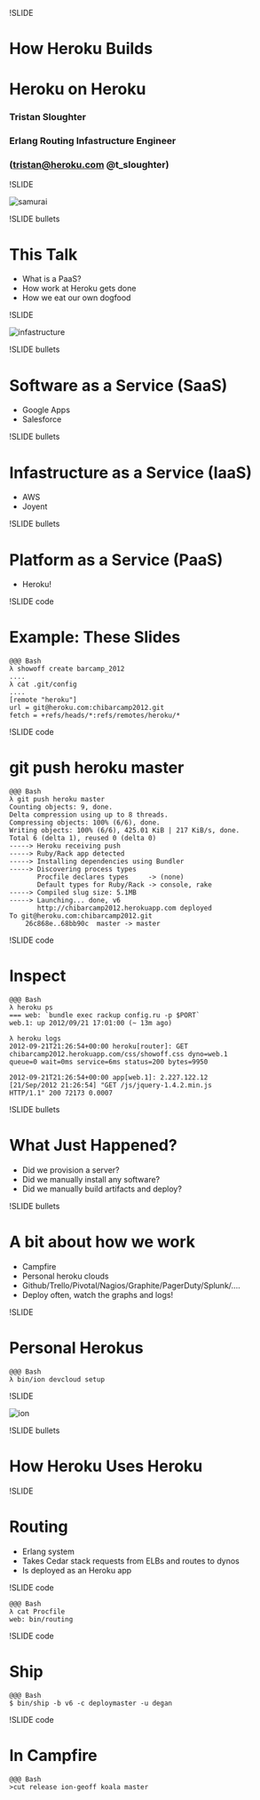 !SLIDE
# How Heroku Builds #
# Heroku on Heroku #

### Tristan Sloughter ###
### Erlang Routing Infastructure Engineer ###
### (tristan@heroku.com @t_sloughter) ###

!SLIDE 

![samurai](samurai.png)

!SLIDE bullets 
# This Talk #

* What is a PaaS?
* How work at Heroku gets done
* How we eat our own dogfood

!SLIDE 

![infastructure](infastructure.png)

!SLIDE bullets 
# Software as a Service (SaaS) #

* Google Apps
* Salesforce

!SLIDE bullets 
# Infastructure as a Service (IaaS) #

* AWS
* Joyent

!SLIDE bullets 
# Platform as a Service (PaaS) #

* Heroku!

!SLIDE code

# Example: These Slides #

    @@@ Bash
    λ showoff create barcamp_2012
    ....
    λ cat .git/config
    ....
    [remote "heroku"]
	url = git@heroku.com:chibarcamp2012.git
	fetch = +refs/heads/*:refs/remotes/heroku/*
   

!SLIDE code
# git push heroku master #

    @@@ Bash
    λ git push heroku master
    Counting objects: 9, done.
    Delta compression using up to 8 threads.
    Compressing objects: 100% (6/6), done.
    Writing objects: 100% (6/6), 425.01 KiB | 217 KiB/s, done.
    Total 6 (delta 1), reused 0 (delta 0)
    -----> Heroku receiving push
    -----> Ruby/Rack app detected
    -----> Installing dependencies using Bundler 
    -----> Discovering process types
           Procfile declares types     -> (none)
           Default types for Ruby/Rack -> console, rake
    -----> Compiled slug size: 5.1MB
    -----> Launching... done, v6
           http://chibarcamp2012.herokuapp.com deployed 
    To git@heroku.com:chibarcamp2012.git
        26c868e..68bb90c  master -> master


!SLIDE code
# Inspect #

    @@@ Bash
    λ heroku ps
    === web: `bundle exec rackup config.ru -p $PORT`
    web.1: up 2012/09/21 17:01:00 (~ 13m ago)

    λ heroku logs
    2012-09-21T21:26:54+00:00 heroku[router]: GET
    chibarcamp2012.herokuapp.com/css/showoff.css dyno=web.1
    queue=0 wait=0ms service=6ms status=200 bytes=9950

    2012-09-21T21:26:54+00:00 app[web.1]: 2.227.122.12
    [21/Sep/2012 21:26:54] "GET /js/jquery-1.4.2.min.js
    HTTP/1.1" 200 72173 0.0007

!SLIDE bullets
# What Just Happened? #

* Did we provision a server?
* Did we manually install any software?
* Did we manually build artifacts and deploy?

!SLIDE bullets
# A bit about how we work #

* Campfire
* Personal heroku clouds
* Github/Trello/Pivotal/Nagios/Graphite/PagerDuty/Splunk/....
* Deploy often, watch the graphs and logs!

!SLIDE 
# Personal Herokus #

    @@@ Bash
    λ bin/ion devcloud setup

!SLIDE

![ion](ion.png)

!SLIDE bullets
# How Heroku Uses Heroku #

!SLIDE

# Routing #

* Erlang system
* Takes Cedar stack requests from ELBs and routes to dynos
* Is deployed as an Heroku app

!SLIDE code

    @@@ Bash
    λ cat Procfile 
    web: bin/routing

!SLIDE code
# Ship #

    @@@ Bash
    $ bin/ship -b v6 -c deploymaster -u degan

!SLIDE code
# In Campfire #

    @@@ Bash
    >cut release ion-geoff koala master

